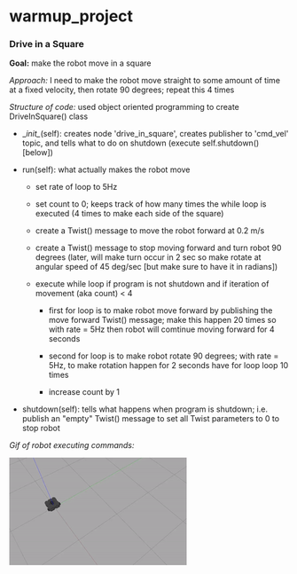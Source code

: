# warmup_project

### Drive in a Square

**Goal:** make the robot move in a square

*Approach:* I need to make the robot move straight to some amount of time at a fixed velocity, then rotate 90 degrees; repeat this 4 times

*Structure of code:* used object oriented programming to create DriveInSquare() class

* \__init\__(self): creates node 'drive_in_square', creates publisher to 'cmd_vel' topic, and tells what to do on shutdown (execute self.shutdown() [below])

* run(self): what actually makes the robot move

  * set rate of loop to 5Hz

  * set count to 0; keeps track of how many times the while loop is executed (4 times to make each side of the square)
        
  * create a Twist() message to move the robot forward at 0.2 m/s
        
  * create a Twist() message to stop moving forward and turn robot 90 degrees (later, will make turn occur in 2 sec so make rotate at angular speed of 45 deg/sec [but make sure to have it in radians])
        
  * execute while loop if program is not shutdown and if iteration of movement (aka count) < 4
            
    * first for loop is to make robot move forward by publishing the move forward Twist() message; make this happen 20 times so with rate = 5Hz then robot will comtinue moving forward for 4 seconds
            
    * second for loop is to make robot rotate 90 degrees; with rate = 5Hz, to make rotation happen for 2 seconds have for loop loop 10 times
            
    * increase count by 1 
    
* shutdown(self): tells what happens when program is shutdown; i.e. publish an "empty" Twist() message to set all Twist parameters to 0 to stop robot

*Gif of robot executing commands:*

![gif of robot driving in square once](bags/drive_in_square.gif)
